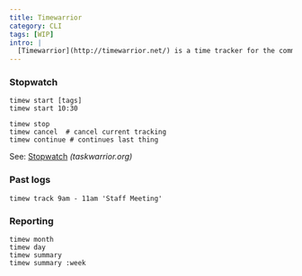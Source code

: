 ```yaml
---
title: Timewarrior
category: CLI
tags: [WIP]
intro: |
  [Timewarrior](http://timewarrior.net/) is a time tracker for the command line.
---
```


### Stopwatch

```
timew start [tags]
timew start 10:30
```

```
timew stop
timew cancel  # cancel current tracking
timew continue # continues last thing
```

See: [Stopwatch](https://taskwarrior.org/docs/timewarrior/stopwatch.html) _(taskwarrior.org)_

### Past logs

```
timew track 9am - 11am 'Staff Meeting'
```

### Reporting

```
timew month
timew day
timew summary
timew summary :week
```
